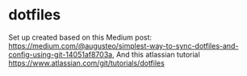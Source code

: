 # dotfiles

Set up created based on this Medium post: https://medium.com/@augusteo/simplest-way-to-sync-dotfiles-and-config-using-git-14051af8703a,
And this atlassian tutorial https://www.atlassian.com/git/tutorials/dotfiles
